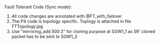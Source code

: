 Fault Tolerant Code (Sync mode):
1. All code changes are annotated with @FT_with_failover
2. The P4 code is topology specific. Toplogy is attached in file FTTopology.jpg
3. Use "mirroring_add 500 2" for cloning purpose at SGW1_1 as SR' cloned packet has to be sent to SGW1_2
